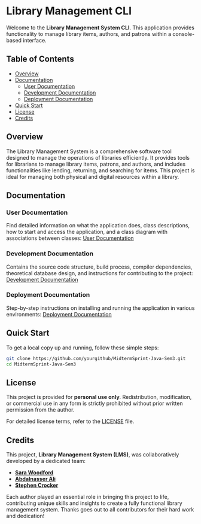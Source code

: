 
# Library Management CLI

Welcome to the **Library Management System CLI**. This application provides functionality to manage library items, authors, and patrons within a console-based interface.


## Table of Contents
- [Overview](#overview)
- [Documentation](#documentation)
  - [User Documentation](#user-documentation)
  - [Development Documentation](#development-documentation)
  - [Deployment Documentation](#deployment-documentation)
- [Quick Start](#quick-start)
- [License](#license)
- [Credits](#credits)


## Overview
The Library Management System is a comprehensive software tool designed to manage the operations of libraries efficiently. It provides tools for librarians to manage library items, patrons, and authors, and includes functionalities like lending, returning, and searching for items. This project is ideal for managing both physical and digital resources within a library.

## Documentation

### User Documentation
Find detailed information on what the application does, class descriptions, how to start and access the application, and a class diagram with associations between classes:
[User Documentation](docs/UserDocumentation.md)

### Development Documentation
Contains the source code structure, build process, compiler dependencies, theoretical database design, and instructions for contributing to the project:
[Development Documentation](docs/DevelopmentDocumentation.md)

### Deployment Documentation
Step-by-step instructions on installing and running the application in various environments:
[Deployment Documentation](docs/DeploymentDocumentation.md)

## Quick Start
To get a local copy up and running, follow these simple steps:
```bash
git clone https://github.com/yourgithub/MidtermSprint-Java-Sem3.git
cd MidtermSprint-Java-Sem3
```

## License

This project is provided for **personal use only**. Redistribution, modification, or commercial use in any form is strictly prohibited without prior written permission from the author.

For detailed license terms, refer to the [LICENSE](./LICENSE.md) file.

## Credits

This project, **Library Management System (LMS)**, was collaboratively developed by a dedicated team:

- **[Sara Woodford](https://github.com/sarwoodford)** 
- **[Abdalnasser Ali](https://github.com/Nasser-A-Ali)** 
- **[Stephen Crocker](https://github.com/SearchingSteve)** 

Each author played an essential role in bringing this project to life, contributing unique skills and insights to create a fully functional library management system. Thanks goes out to all contributors for their hard work and dedication!





